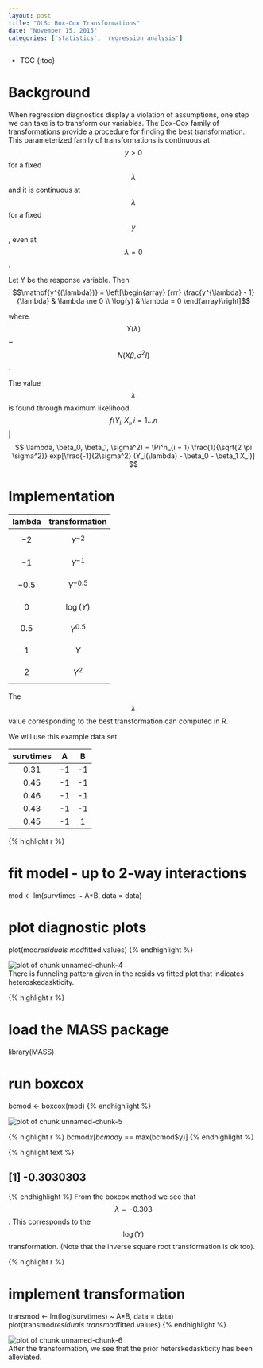 ```yaml
---
layout: post
title: "OLS: Box-Cox Transformations"
date: "November 15, 2015"
categories: ['statistics', 'regression analysis']
---
```


* TOC
{:toc}



# Background
When regression diagnostics display a violation of assumptions, one step we can take is to transform our variables. The Box-Cox family of transformations provide a procedure for finding the best transformation. This parameterized family of transformations is continuous at $$y>0$$ for a fixed $$\lambda$$ and it is continuous at $$\lambda$$ for a fixed $$y$$, even at $$\lambda = 0$$. 

Let Y be the response variable. Then
$$\mathbf{y^{(\lambda})} = \left[\begin{array}
{rrr}
  \frac{y^{\lambda} - 1}{\lambda} & \lambda \ne 0 \\
  \log(y) & \lambda = 0
\end{array}\right]$$

where $$Y(\lambda) $$ ~ $$N(X\beta, \sigma^2 I)$$.

The value $$\lambda$$ is found through maximum likelihood. 
$$ f(Y_i, X_i, i = 1...n$$ | $$ \lambda, \beta_0, \beta_1, \sigma^2) = \Pi^n_{i = 1} \frac{1}{\sqrt{2 \pi \sigma^2}} exp[\frac{-1}{2\sigma^2} (Y_i(\lambda) - \beta_0 - \beta_1 X_i)] $$

# Implementation

lambda      | transformation  
----------- |---------------- 
$$-2$$      | $$Y^{-2}$$
$$-1$$      | $$Y^{-1}$$
$$-0.5$$    | $$Y^{-0.5}$$
$$0$$       | $$\log(Y)$$
$$0.5$$     | $$Y^{0.5}$$
$$1$$       | $$Y$$
$$2$$       | $$Y^2$$

The $$\lambda$$ value corresponding to the best transformation can computed in R. 

We will use this example data set.


<div class = "dftab">
<table>
 <thead>
  <tr>
   <th style="text-align:center;"> survtimes </th>
   <th style="text-align:center;"> A </th>
   <th style="text-align:center;"> B </th>
  </tr>
 </thead>
<tbody>
  <tr>
   <td style="text-align:center;"> 0.31 </td>
   <td style="text-align:center;"> -1 </td>
   <td style="text-align:center;"> -1 </td>
  </tr>
  <tr>
   <td style="text-align:center;"> 0.45 </td>
   <td style="text-align:center;"> -1 </td>
   <td style="text-align:center;"> -1 </td>
  </tr>
  <tr>
   <td style="text-align:center;"> 0.46 </td>
   <td style="text-align:center;"> -1 </td>
   <td style="text-align:center;"> -1 </td>
  </tr>
  <tr>
   <td style="text-align:center;"> 0.43 </td>
   <td style="text-align:center;"> -1 </td>
   <td style="text-align:center;"> -1 </td>
  </tr>
  <tr>
   <td style="text-align:center;"> 0.45 </td>
   <td style="text-align:center;"> -1 </td>
   <td style="text-align:center;"> 1 </td>
  </tr>
</tbody>
</table>
</div><p></p>


{% highlight r %}
# fit model - up to 2-way interactions
mod <- lm(survtimes ~ A*B, data = data)
# plot diagnostic plots
plot(mod$residuals ~ mod$fitted.values)
{% endhighlight %}

<img src="/nhuyhoa/figure/source/2015-11-15-OLS-Box-Cox/unnamed-chunk-4-1.png" title="plot of chunk unnamed-chunk-4" alt="plot of chunk unnamed-chunk-4" style="display: block; margin: auto;" />
There is funneling pattern given in the resids vs fitted plot that indicates heteroskedaskticity.


{% highlight r %}
# load the MASS package
library(MASS)

# run boxcox
bcmod <- boxcox(mod)
{% endhighlight %}

<img src="/nhuyhoa/figure/source/2015-11-15-OLS-Box-Cox/unnamed-chunk-5-1.png" title="plot of chunk unnamed-chunk-5" alt="plot of chunk unnamed-chunk-5" style="display: block; margin: auto;" />

{% highlight r %}
bcmod$x[bcmod$y == max(bcmod$y)]
{% endhighlight %}



{% highlight text %}
## [1] -0.3030303
{% endhighlight %}
From the boxcox method we see that $$\lambda = -0.303$$. This corresponds to the $$\log(Y)$$ transformation. (Note that the inverse square root transformation is ok too).


{% highlight r %}
# implement transformation
transmod <- lm(log(survtimes) ~ A*B, data = data)
plot(transmod$residuals ~ transmod$fitted.values)
{% endhighlight %}

<img src="/nhuyhoa/figure/source/2015-11-15-OLS-Box-Cox/unnamed-chunk-6-1.png" title="plot of chunk unnamed-chunk-6" alt="plot of chunk unnamed-chunk-6" style="display: block; margin: auto;" />
After the transformation, we see that the prior heterskedaskticity has been alleviated. 
